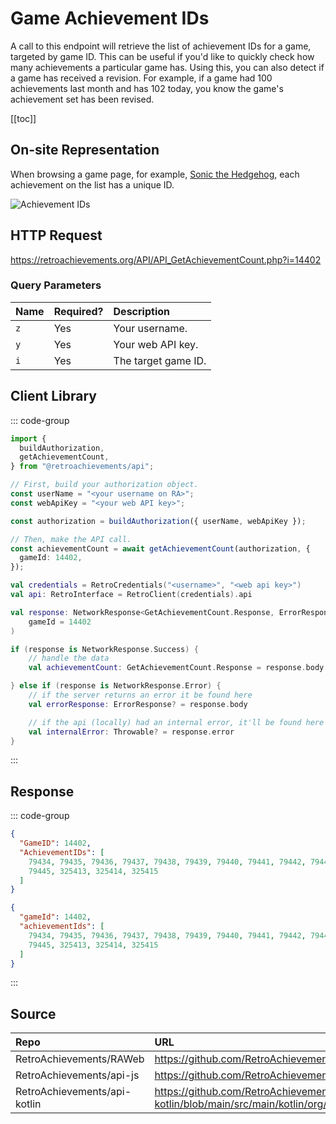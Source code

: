 <script setup>
import SampleRequest from '../components/SampleRequest.vue';
</script>

# Game Achievement IDs

A call to this endpoint will retrieve the list of achievement IDs for a game, targeted by game ID. This can be useful if you'd like to quickly check how many achievements a particular game has. Using this, you can also detect if a game has received a revision. For example, if a game had 100 achievements last month and has 102 today, you know the game's achievement set has been revised.

[[toc]]

## On-site Representation

When browsing a game page, for example, [Sonic the Hedgehog](https://retroachievements.org/game/1), each achievement on the list has a unique ID.

![Achievement IDs](/achievement-ids.png)

## HTTP Request

<SampleRequest httpVerb="GET">https://retroachievements.org/API/API_GetAchievementCount.php?i=14402</SampleRequest>

### Query Parameters

| Name | Required? | Description         |
|:-----|:----------|:--------------------|
| `z`  | Yes       | Your username.      |
| `y`  | Yes       | Your web API key.   |
| `i`  | Yes       | The target game ID. |

## Client Library

::: code-group

```ts [NodeJS]
import {
  buildAuthorization,
  getAchievementCount,
} from "@retroachievements/api";

// First, build your authorization object.
const userName = "<your username on RA>";
const webApiKey = "<your web API key>";

const authorization = buildAuthorization({ userName, webApiKey });

// Then, make the API call.
const achievementCount = await getAchievementCount(authorization, {
  gameId: 14402,
});
```

```kotlin [Kotlin]
val credentials = RetroCredentials("<username>", "<web api key>")
val api: RetroInterface = RetroClient(credentials).api

val response: NetworkResponse<GetAchievementCount.Response, ErrorResponse> = api.getAchievementCount(
    gameId = 14402
)

if (response is NetworkResponse.Success) {
    // handle the data
    val achievementCount: GetAchievementCount.Response = response.body

} else if (response is NetworkResponse.Error) {
    // if the server returns an error it be found here
    val errorResponse: ErrorResponse? = response.body

    // if the api (locally) had an internal error, it'll be found here
    val internalError: Throwable? = response.error
}
```

:::

## Response

::: code-group

```json [HTTP Response]
{
  "GameID": 14402,
  "AchievementIDs": [
    79434, 79435, 79436, 79437, 79438, 79439, 79440, 79441, 79442, 79443, 79444,
    79445, 325413, 325414, 325415
  ]
}
```

```json [NodeJS]
{
  "gameId": 14402,
  "achievementIds": [
    79434, 79435, 79436, 79437, 79438, 79439, 79440, 79441, 79442, 79443, 79444,
    79445, 325413, 325414, 325415
  ]
}
```

:::

## Source

| Repo                         | URL                                                                                                                  |
|:-----------------------------|:---------------------------------------------------------------------------------------------------------------------|
| RetroAchievements/RAWeb      | https://github.com/RetroAchievements/RAWeb/blob/master/public/API/API_GetAchievementCount.php                        |
| RetroAchievements/api-js     | https://github.com/RetroAchievements/api-js/blob/main/src/game/getAchievementCount.ts                                |
| RetroAchievements/api-kotlin | https://github.com/RetroAchievements/api-kotlin/blob/main/src/main/kotlin/org/retroachivements/api/RetroInterface.kt |
